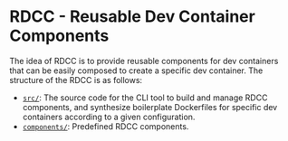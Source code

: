 # RDCC - Reusable Dev Container Components

The idea of RDCC is to provide reusable components for dev containers that can be easily composed to create a specific dev container. The structure of the RDCC is as follows:

- [`src/`](../../src/): The source code for the CLI tool to build and manage RDCC components, and synthesize boilerplate Dockerfiles for specific dev containers according to a given configuration.
- [`components/`](../../components/): Predefined RDCC components.
